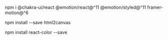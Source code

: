 npm i @chakra-ui/react @emotion/react@^11 @emotion/styled@^11 framer-motion@^6

npm install --save html2canvas

npm install react-color --save